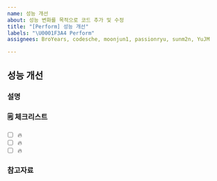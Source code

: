 ```yaml
---
name: 성능 개선
about: 성능 변화를 목적으로 코드 추가 및 수정
title: "[Perform] 성능 개선"
labels: "\U0001F3A4 Perform"
assignees: BroYears, codesche, moonjun1, passionryu, sunm2n, YuJM

---
```


## 성능 개선

### 설명

<!-- 간단한 설명을 작성합니다. -->

### 🗒 체크리스트

- [ ] 🔥
- [ ] 🔥
- [ ] 🔥

### 참고자료

<!-- 참고할 정보나 링크를 작성합니다. -->
